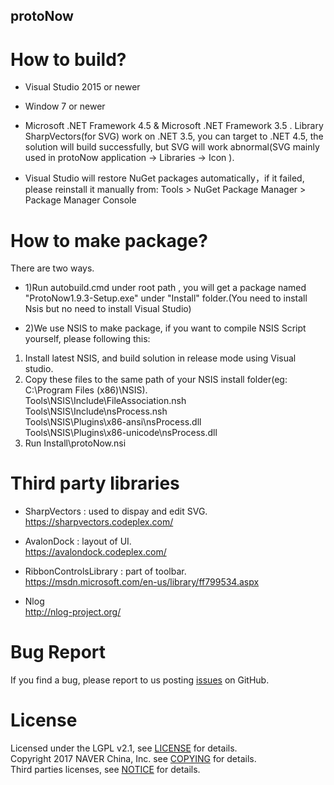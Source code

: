 protoNow
---------------------

# How to build?
* Visual Studio 2015 or newer    

* Window 7 or newer     

* Microsoft .NET Framework 4.5 & Microsoft .NET Framework 3.5 .  Library SharpVectors(for SVG) work on .NET 3.5, you can target to .NET 4.5, the solution will build successfully, but SVG will work abnormal(SVG mainly used in protoNow application -> Libraries -> Icon ).   

* Visual Studio will restore NuGet packages automatically，if it failed, please reinstall it manually from: Tools > NuGet Package Manager > Package Manager Console    

# How to make package?
There are two ways.
* 1)Run autobuild.cmd under root path , you will get a package named "ProtoNow1.9.3-Setup.exe" under "Install" folder.(You need to install Nsis but no need to install Visual Studio)

* 2)We use NSIS to make package, if you want to compile NSIS Script yourself, please following this:
1. Install latest NSIS, and build solution in release mode using Visual studio.
2. Copy these files to the same path of your NSIS install folder(eg: C:\Program Files (x86)\NSIS).  
   Tools\NSIS\Include\FileAssociation.nsh  
   Tools\NSIS\Include\nsProcess.nsh    
   Tools\NSIS\Plugins\x86-ansi\nsProcess.dll   
   Tools\NSIS\Plugins\x86-unicode\nsProcess.dll   
 3. Run Install\protoNow.nsi   
 
 # Third party libraries
 * SharpVectors : used to dispay and edit SVG.    
  https://sharpvectors.codeplex.com/       
  

 * AvalonDock : layout of UI.   
  https://avalondock.codeplex.com/        
 
  
 * RibbonControlsLibrary : part of toolbar.       
 https://msdn.microsoft.com/en-us/library/ff799534.aspx   
 
 * Nlog   
  http://nlog-project.org/   
  
  
# Bug Report
If you find a bug, please report to us posting [issues](https://github.com/naver/protonow/issues) on GitHub.

# License
Licensed under the LGPL v2.1, see [LICENSE](https://github.com/naver/protonow/blob/master/LICENSE) for details.   
Copyright 2017 NAVER China, Inc. see [COPYING](https://github.com/naver/protonow/blob/master/COPYING) for details.  
Third parties licenses, see  [NOTICE](https://github.com/naver/protonow/blob/master/NOTICE) for details.   



